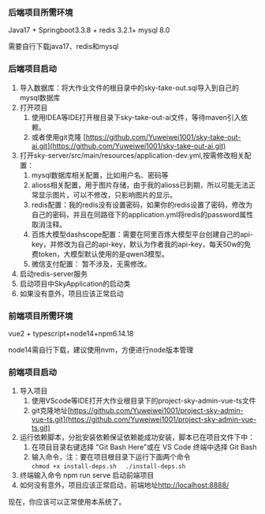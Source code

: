 ### 后端项目所需环境
Java17 + Springboot3.3.8 + redis 3.2.1+ mysql 8.0

需要自行下载java17、redis和mysql

### 后端项目启动 
1. 导入数据库：将大作业文件的根目录中的sky-take-out.sql导入到自己的mysql数据库
2. 打开项目
    1. 使用IDEA等IDE打开根目录下sky-take-out-ai文件，等待maven引入依赖。
    2. 或者使用git克隆 [https://github.com/Yuweiwei1001/sky-take-out-ai.git](https://github.com/Yuweiwei1001/sky-take-out-ai.git)
3. 打开sky-server/src/main/resources/application-dev.yml,按需修改相关配置：
    1. mysql数据库相关配置，比如用户名、密码等
    2. alioss相关配置，用于图片存储，由于我的alioss已到期，所以可能无法正常显示图片，可以不修改，只影响图片的显示。
    3. redis配置：我的redis没有设置密码，如果你的redis设置了密码，修改为自己的密码，并且在同路径下的application.yml将redis的password属性取消注释。
    4. 百炼大模型dashscope配置：需要在阿里百炼大模型平台创建自己的api-key，并修改为自己的api-key，默认为作者我的api-key，每天50w的免费token，大模型默认使用的是qwen3模型。
    5. 微信支付配置： 暂不涉及，无需修改。
3. 启动redis-server服务
4. 启动项目中SkyApplication的启动类
5. 如果没有意外，项目应该正常启动

### 前端项目所需环境
vue2 + typescript+node14+npm6.14.18

node14需自行下载，建议使用nvm，方便进行node版本管理 

### 前端项目启动
1. 导入项目
    1. 使用VScode等IDE打开大作业根目录下的project-sky-admin-vue-ts文件
    2. git克隆地址[https://github.com/Yuweiwei1001/project-sky-admin-vue-ts.git](https://github.com/Yuweiwei1001/project-sky-admin-vue-ts.git)
2. 运行依赖脚本，分批安装依赖保证依赖能成功安装，脚本已在项目文件下中：
    1. 在项目目录右键选择 "Git Bash Here"或在 VS Code 终端中选择 Git Bash
    2. 输入命令，注：要在项目根目录下运行下面两个命令   
`chmod +x install-deps.sh  `
`./install-deps.sh`
3. 终端输入命令 npm run serve 启动前端项目
4. 如何没有意外，项目应该正常启动，前端地址[http://localhost:8888/](http://localhost:8888/)



现在，你应该可以正常使用本系统了。

